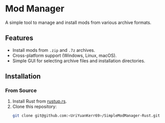 # Mod Manager

A simple tool to manage and install mods from various archive formats.

## Features
- Install mods from `.zip` and `.7z` archives.
- Cross-platform support (Windows, Linux, macOS).
- Simple GUI for selecting archive files and installation directories.

## Installation
### From Source
1. Install Rust from [rustup.rs](https://rustup.rs/).
2. Clone this repository:
   ```sh
   git clone git@github.com:<UriYuanKerr69>/SimpleModManager-Rust.git
